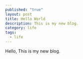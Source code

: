 ```yaml
---
published: "true"
layout: post
title: Hello World
description: This is my new blog.
category: life
tags:
  - life
---
```


Hello, This is my new blog.